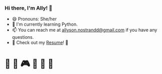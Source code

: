 ### Hi there, I'm Ally! :blossom:

- 😄 Pronouns: She/her
- 🌱 I'm currently learning Python.
- 📫 You can reach me at allyson.nostrandd@gmail.com if you have any questions.
- :star2: Check out my [Resume](https://docs.google.com/document/d/1Fm29E6_Qp1CNowITDCihyqPDRAMC2uRX7rqqRj8Ir00/edit?usp=sharing)! :star2:

# :art: :tulip: :video_game: :evergreen_tree: :book: :turtle:
